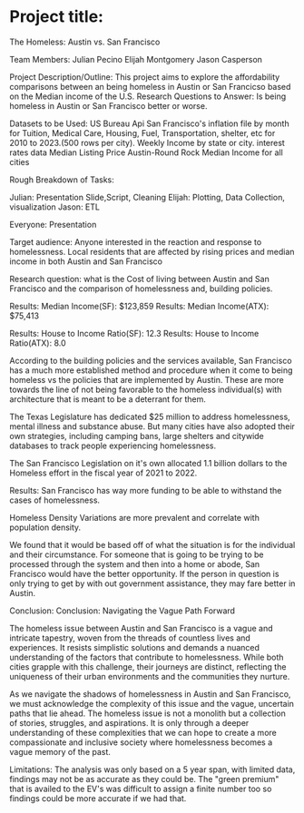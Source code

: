 # Project title:
The Homeless: Austin vs. San Francisco

Team Members: Julian Pecino Elijah Montgomery Jason Casperson

Project Description/Outline: This project aims to explore the affordability comparisons between an being homeless in Austin or San Francicso based on the Median income of the U.S. Research Questions to Answer: Is being homeless in Austin or San Francisco better or worse.


Datasets to be Used: 
US Bureau Api
San Francisco's inflation file by month for Tuition, Medical Care, Housing, Fuel, Transportation, shelter, etc for 2010 to 2023.(500 rows per city).
Weekly Income by state or city.
interest rates data
Median Listing Price Austin-Round Rock
Median Income for all cities

Rough Breakdown of Tasks:

Julian: Presentation Slide,Script, Cleaning 
Elijah: Plotting, Data Collection, visualization
Jason: ETL

Everyone: Presentation

Target audience: Anyone interested in the reaction and response to homelessness.
Local residents that are affected by rising prices and median income in both Austin and San Francisco

Research question: what is the Cost of living between Austin and San Francisco and the comparison of homelessness and, building policies.

Results: Median Income(SF): $123,859
Results: Median Income(ATX): $75,413

Results: House to Income Ratio(SF): 12.3
Results: House to Income Ratio(ATX): 8.0

According to the building policies and the services available, San Francisco has a much more established method and procedure when it come to being homeless vs the policies that are implemented by Austin. These are more towards the line of not being favorable to the homeless individual(s) with architecture that is meant to be a deterrant for them.

The Texas Legislature has dedicated $25 million to address homelessness, mental illness and substance abuse. But many cities have also adopted their own strategies, including camping bans, large shelters and citywide databases to track people experiencing homelessness.

The San Francisco Legislation on it's own allocated 1.1 billion dollars to the Homeless effort in the fiscal year of 2021 to 2022.

Results: San Francisco has way more funding to be able to withstand the cases of homelessness.

Homeless Density Variations are more prevalent and correlate with population density.

We found that it would be based off of what the situation is for the individual and their circumstance. For someone that is going to be trying to be processed through the system and then into a home or abode, San Francisco would have the better opportunity. If the person in question is only trying to get by with out government assistance, they may fare better in Austin.

Conclusion: Conclusion: Navigating the Vague Path Forward

The homeless issue between Austin and San Francisco is a vague and intricate tapestry, woven from the threads of countless lives and experiences. It resists simplistic solutions and demands a nuanced understanding of the factors that contribute to homelessness. While both cities grapple with this challenge, their journeys are distinct, reflecting the uniqueness of their urban environments and the communities they nurture.

As we navigate the shadows of homelessness in Austin and San Francisco, we must acknowledge the complexity of this issue and the vague, uncertain paths that lie ahead. The homeless issue is not a monolith but a collection of stories, struggles, and aspirations. It is only through a deeper understanding of these complexities that we can hope to create a more compassionate and inclusive society where homelessness becomes a vague memory of the past.

Limitations: The analysis was only based on a 5 year span, with limited data, findings may not be as accurate as they could be. The "green premium" that is availed to the EV's was difficult to assign a finite number too so findings could be more accurate if we had that.
